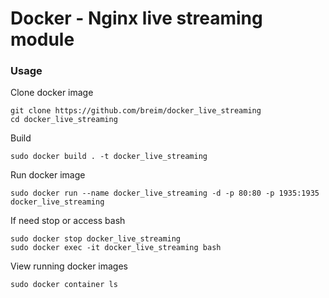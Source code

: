 ﻿# Docker - Nginx live streaming module

### Usage
Clone docker image

    git clone https://github.com/breim/docker_live_streaming
    cd docker_live_streaming

Build 

    sudo docker build . -t docker_live_streaming

Run docker image

    sudo docker run --name docker_live_streaming -d -p 80:80 -p 1935:1935 docker_live_streaming

If need stop or access bash

    sudo docker stop docker_live_streaming
    sudo docker exec -it docker_live_streaming bash

View running docker images

    sudo docker container ls
